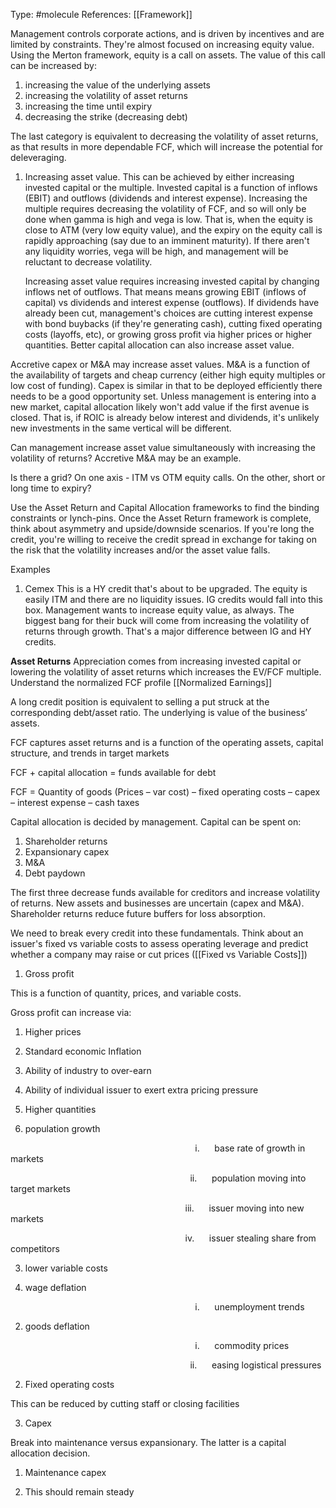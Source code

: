 Type: #molecule 
References: [[Framework]]

Management controls corporate actions, and is driven by incentives and are limited by constraints. They're almost focused on increasing equity value. Using the Merton framework, equity is a call on assets. The value of this call can be increased by:
1) increasing the value of the underlying assets
2) increasing the volatility of asset returns
3) increasing the time until expiry
4) decreasing the strike (decreasing debt)

The last category is equivalent to decreasing the volatility of asset returns, as that results in more dependable FCF, which will increase the potential for deleveraging. 

1) Increasing asset value. This can be achieved by either increasing invested capital or the multiple. Invested capital is a function of inflows (EBIT) and outflows (dividends and interest expense). Increasing the multiple requires decreasing the volatility of FCF, and so will only be done when gamma is high and vega is low. That is, when the equity is close to ATM (very low equity value), and the expiry on the equity call is rapidly approaching (say due to an imminent maturity). If there aren't any liquidity worries, vega will be high, and management will be reluctant to decrease volatility. 

	Increasing asset value requires increasing invested capital by changing inflows net of outflows. That  means means growing EBIT (inflows of capital) vs dividends and interest expense (outflows). If dividends have already been cut, management's choices are cutting interest expense with bond buybacks (if they're generating cash), cutting fixed operating costs (layoffs, etc), or growing gross profit via higher prices or higher quantities. Better capital allocation can also increase asset value.
	
  Accretive capex or M&A may increase asset values. M&A is a function of the availability of targets and cheap currency (either high equity multiples or low cost of funding). Capex is similar in that to be deployed efficiently there needs to be a good opportunity set. Unless management is entering into a new market, capital allocation likely won't add value if the first avenue is closed. That is, if ROIC is already below interest and dividends, it's unlikely new investments in the same vertical will be different. 

Can management increase asset value simultaneously with increasing the volatility of returns? Accretive M&A may be an example. 

Is there a grid? On one axis - ITM vs OTM equity calls. On the other, short or long time to expiry?


Use the Asset Return and Capital Allocation frameworks to find the binding constraints or lynch-pins. Once the Asset Return framework is complete, think about asymmetry and upside/downside scenarios. If you're long the credit, you're willing to receive the credit spread in exchange for taking on the risk that the volatility increases and/or the asset value falls. 

Examples
1) Cemex
This is a HY credit that's about to be upgraded. The equity is easily ITM and there are no liquidity issues. IG credits would fall into this box. Management wants to increase equity value, as always. The biggest bang for their buck will come from increasing the volatility of returns through growth. That's a major difference between IG and HY credits. 



**Asset Returns**
Appreciation comes from increasing invested capital or lowering the volatility of asset returns which increases the EV/FCF multiple. Understand the normalized FCF profile [[Normalized Earnings]]

A long credit position is equivalent to selling a put struck at the corresponding debt/asset ratio. The underlying is value of the business’ assets.

FCF captures asset returns and is a function of the operating assets, capital structure, and trends in target markets

FCF + capital allocation = funds available for debt

FCF = Quantity of goods (Prices – var cost) – fixed operating costs – capex – interest expense – cash taxes

Capital allocation is decided by management. Capital can be spent on:

1. Shareholder returns
2. Expansionary capex
3. M&A
4. Debt paydown

The first three decrease funds available for creditors and increase volatility of returns. New assets and businesses are uncertain (capex and M&A). Shareholder returns reduce future buffers for loss absorption.

We need to break every credit into these fundamentals. Think about an issuer's fixed vs variable costs to assess operating leverage and predict whether a company may raise or cut prices ([[Fixed vs Variable Costs]])

1. Gross profit

This is a function of quantity, prices, and variable costs.

Gross profit can increase via:

1. Higher prices

1. Standard economic Inflation
2. Ability of industry to over-earn
3. Ability of individual issuer to exert extra pricing pressure

3. Higher quantities

1. population growth

                                                                           i.      base rate of growth in markets

                                                                         ii.      population moving into target markets

                                                                       iii.      issuer moving into new markets

                                                                       iv.      issuer stealing share from competitors

3. lower variable costs

1. wage deflation

                                                                           i.      unemployment trends

2. goods deflation

                                                                           i.      commodity prices

                                                                         ii.      easing logistical pressures

2. Fixed operating costs

This can be reduced by cutting staff or closing facilities

3. Capex

Break into maintenance versus expansionary. The latter is a capital allocation decision.

1. Maintenance capex

1. This should remain steady
